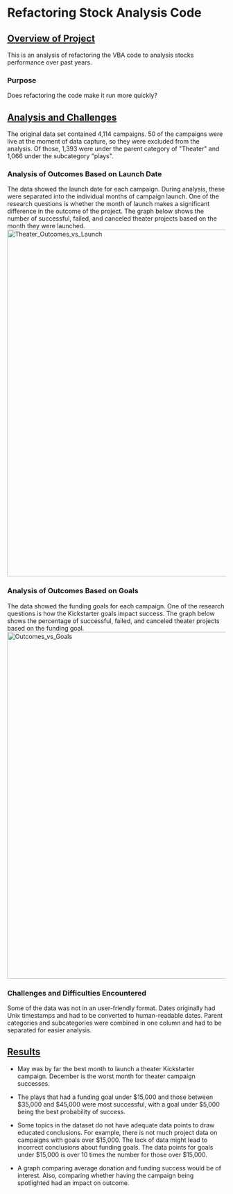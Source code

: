 # <b> Refactoring Stock Analysis Code </b>

## <u>Overview of Project</u>
This is an analysis of refactoring the VBA code to analysis stocks performance over past years. 

### Purpose
Does refactoring the code make it run more quickly? 

## <u>Analysis and Challenges</u>
The original data set contained 4,114 campaigns. 50 of the campaigns were live at the moment of data capture, so they were excluded from the analysis. Of those, 1,393 were under the parent category of "Theater" and 1,066 under the subcategory "plays". 

### Analysis of Outcomes Based on Launch Date
The data showed the launch date for each campaign. During analysis, these were separated into the individual months of campaign launch. One of the research questions is whether the month of launch makes a significant difference in the outcome of the project. The graph below shows the number of successful, failed, and canceled theater projects based on the month they were launched.  
<img width="800" alt="Theater_Outcomes_vs_Launch" src="https://user-images.githubusercontent.com/116980760/200196458-41898913-7204-4ad9-82d6-308f8aeb3d8d.png">

### Analysis of Outcomes Based on Goals
The data showed the funding goals for each campaign. One of the research questions is how the Kickstarter goals impact success. The graph below shows the percentage of successful, failed, and canceled theater projects based on the funding goal.
<img width="800" alt="Outcomes_vs_Goals" src="https://user-images.githubusercontent.com/116980760/200196468-267a0747-8d41-41a1-a62a-775fc2d0bcfb.png">

### Challenges and Difficulties Encountered

Some of the data was not in an user-friendly format. Dates originally had Unix timestamps and had to be converted to human-readable dates. Parent categories and subcategories were combined in one column and had to be separated for easier analysis. 



## <u>Results</u>

- May was by far the best month to launch a theater Kickstarter campaign. December is the worst month for theater campaign successes.

- The plays that had a funding goal under $15,000 and those between $35,000 and $45,000 were most successful, with a goal under $5,000 being the best probability of success. 

- Some topics in the dataset do not have adequate data points to draw educated conclusions. For example, there is not much project data on campaigns with goals over $15,000. The lack of data might lead to incorrect conclusions about funding goals. The data points for goals under $15,000 is over 10 times the number for those over $15,000. 

- A graph comparing average donation and funding success would be of interest. Also, comparing whether having the campaign being spotlighted had an impact on outcome.
